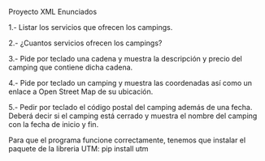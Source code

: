 Proyecto XML
Enunciados

1.- Listar los servicios que ofrecen los campings.

2.- ¿Cuantos servicios ofrecen los campings?

3.- Pide por teclado una cadena y muestra la descripción y precio del camping que contiene dicha cadena.

4.- Pide por teclado un camping y muestra las coordenadas así como un enlace a Open Street Map de su ubicación.

5.- Pedir por teclado el código postal del camping además de una fecha. Deberá decir si el camping está cerrado y muestra el nombre del camping con la fecha de inicio y fin.

Para que el programa funcione correctamente, tenemos que instalar el paquete de la libreria UTM:
pip install utm
